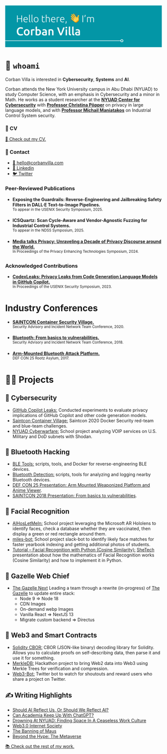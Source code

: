 ![Hello There, I'm Corban Villa](./CorbanBanner.svg)

# 🙋 `whoami`

Corban Villa is interested in **Cybersecurity**, **Systems** and **AI**. 

Corban attends the New York University campus in Abu Dhabi (NYUAD) to study Computer Science, with an emphasis in Cybersecurity and a minor in Math. He works as a student researcher at the **[NYUAD Center for Cybersecurity](https://nyuad.nyu.edu/en/research/faculty-labs-and-projects/nyuad-ccs.html)** with **[Professor Christina Pöpper](https://poepper.net/)** on privacy in large language models, and with **[Professor Michail Maniatakos](https://wp.nyu.edu/momalab/)** on Industrial Control System security. 

### 📃 CV

[📎 Check out my CV.](https://resources.corbanvilla.com/CorbanVillaCV.pdf)

### 💬 Contact

- [📨 hello@corbanvilla.com](mailto:hello@corbanvilla.com)
- [👥 Linkedin](https://www.linkedin.com/in/corbanvilla/)
- [🐦 Twitter](https://twitter.com/Animcogn)

### Peer-Reviewed Publications

- **Exposing the Guardrails: Reverse-Engineering and Jailbreaking Safety Filters in DALL·E Text-to-Image Pipelines.** <br>
  <sup>To appear in the USENIX Security Symposium, 2025.</sup>

- **ICSQuartz: Scan Cycle-Aware and Vendor-Agnostic Fuzzing for Industrial Control Systems.** <br>
  <sup>To appear in the NDSS Symposium, 2025.</sup>

- **[Media talks Privacy: Unraveling a Decade of Privacy Discourse around the World.](https://petsymposium.org/popets/2024/popets-2024-0109.pdf)** <br>
  <sup>In Proceedings of the Privacy Enhancing Technologies Symposium, 2024.</sup>

###  Acknowledged Contributions

- **[CodexLeaks: Privacy Leaks from Code Generation Language Models in GitHub Copilot.](https://www.usenix.org/system/files/usenixsecurity23-niu.pdf)** <br>
  <sup>In Proceedings of the USENIX Security Symposium, 2023.</sup>

# Industry Conferences
- **[SAINTCON Container Security Village.](https://github.com/corbanvilla/saintcon-container-village)** <br>
  <sup>Security Advisory and Incident Network Team Conference, 2020.</sup>

- **[Bluetooth: From basics to vulnerabilities.](https://www.youtube.com/watch?v=fAKizRuEQOw)** <br>
  <sup>Security Advisory and Incident Network Team Conference, 2018.</sup>

- **[Arm-Mounted Bluetooth Attack Platform.](https://www.youtube.com/watch?v=4o9nKWI0lXM)** <br>
  <sup>DEF CON 25 Rootz Asylum, 2017.</sup>

# 🧑‍🏫 Projects

## 🔑 Cybersecurity

- [GitHub Copilot Leaks:](https://www.usenix.org/system/files/usenixsecurity23-niu.pdf) Conducted experiments to evaluate privacy implications of GitHub Copilot and other code generation models.
- [Saintcon Container Village:](https://github.com/corbanvilla/saintcon-container-village) Saintcon 2020 Docker Security red-team and blue-team challenges.
- [NYUAD Cyberwarfare:](https://github.com/corbanvilla/nyuad_cyberwarfare) School project analyzing VOIP services on U.S. Military and DoD subnets with Shodan.

## 🔧 Bluetooth Hacking

- [BLE Tools:](https://github.com/corbanvilla/BLETools) scripts, tools, and Docker for reverse-engineering BLE devices.
- [Bluetooth Detection:](https://github.com/corbanvilla/BluetoothDetection) scripts, tools for analyzing and logging nearby Bluetooth devices.
- [DEF CON 25 Presentation: Arm Mounted Weaponized Platform and Anime Viewer](https://youtu.be/4o9nKWI0lXM).
- [SAINTCON 2018 Presentation: From basics to vulnerabilities](https://youtu.be/fAKizRuEQOw).

## 🫥 Facial Recognition

- [AlHosLetMeIn:](https://github.com/corbanvilla/AlHosLetMeIn) School project leveraging the Microsoft AR Hololens to identify faces, check a database whether they are vaccinated, then display a green or red rectangle around them.
- [miles-bot:](https://github.com/corbanvilla/miles) School project slack-bot to identify likely face matches for faster yearbook indexing and getting additional photos of students.
- [Tutorial – Facial Recognition with Python (Cosine Similarity):](https://www.youtube.com/watch?v=cOZ9emGgiaY) [SheTech](https://shetechexplorer.com/) presentation about how the mathematics of Facial Recognition works (Cosine Similarity) and how to implement it in Python.

## 🦌 Gazelle Web Chief

- [The Gazelle Next](https://github.com/thegazelle-ad/gazelle-server-next) Leading a team through a rewrite (in-progress) of [The Gazelle](thegazelle.org/) to update entire stack:
  - Node 9 => Node 18
  - CDN Images
  - On-demand webp Images
  - Vanilla React => NextJS 13
  - Migrate custom backend => Directus

## 💠 Web3 and Smart Contracts

- [Solidity CBOR:](https://github.com/owlprotocol/solidity-cbor) CBOR (JSON-like binary) decoding library for Solidity. Allows you to calculate proofs on self-describing data, then parse it and use it for something.
- [MerkleDB:](https://github.com/owlprotocol/merkledb) Hackathon project to bring Web2 data into Web3 using Merkle Trees for verification and compression.
- [Web3-Bot:](https://github.com/owlprotocol/web3-bot) Twitter bot to watch for shoutouts and reward users who share a project on Twitter.

## ✍️ Writing Highlights

- [Should AI Reflect Us, Or Should We Reflect AI?](https://www.thegazelle.org/issue/248/ai-bias-opinion)
- [Can Academia Keep Up With ChatGPT?](https://www.thegazelle.org/issue/238/can-academia-keep-up-with-chatgpt)
- [Drowning At NYUAD: Finding Space In A Ceaseless Work Culture](https://www.thegazelle.org/issue/234/always-on-nyuad)
- [Web3.0 Internet Society](https://www.thegazelle.org/issue/221/opinion/webthree-internet-society)
- [The Banning of Maus](https://www.thegazelle.org/issue/224/ban-of-maus)
- [Beyond the Hype: The Metaverse](https://www.thegazelle.org/issue/227/opinion/hype-beyond-metaverse)

[📚 Check out the rest of my work.](https://www.thegazelle.org/staff-member/corban-villa)
